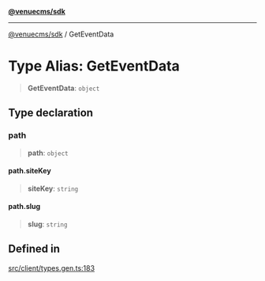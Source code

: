 [**@venuecms/sdk**](../README.md)

***

[@venuecms/sdk](../README.md) / GetEventData

# Type Alias: GetEventData

> **GetEventData**: `object`

## Type declaration

### path

> **path**: `object`

#### path.siteKey

> **siteKey**: `string`

#### path.slug

> **slug**: `string`

## Defined in

[src/client/types.gen.ts:183](https://github.com/venuecms/sdk/blob/9f424838248e075a67e07d707346eff5c77f61ea/src/client/types.gen.ts#L183)
